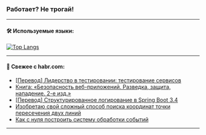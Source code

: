 ### Работает? Не трогай!

---
<!--
#### 🛠️ Technical stack:

![Java](https://img.shields.io/badge/Java-informational?logo=Oracle&style=flat&logoColor=white&color=FF4500)
![Kotlin](https://img.shields.io/badge/Kotlin-informational?logo=Kotlin&style=flat&logoColor=white&color=774D97)
![TS](https://img.shields.io/badge/TypeScript-informational?logo=typeScript&style=flat&logoColor=black&color=017acc)
![Python](https://img.shields.io/badge/Python-informational?logo=Python&style=flat&logoColor=black&color=ffdd54) <br>
![Spring](https://img.shields.io/badge/Spring-informational?logo=Spring&style=flat&logoColor=white&color=6DB33F) 
![SpringBoot](https://img.shields.io/badge/SpringBoot-informational?logo=SpringBoot&style=flat&logoColor=white&color=6DB33F)
![Nest](https://img.shields.io/badge/NestJS-informational?logo=NestJS&style=flat&logoColor=white&color=E0234E) 
![NodeJS](https://img.shields.io/badge/NodeJS-informational?logo=node.js&style=flat&logoColor=white&color=70A760)<br>
![PostgreSQL](https://img.shields.io/badge/PostgreSQL-informational?logo=PostgreSQL&style=flat&logoColor=white&color=DAA520)
![MongoDB](https://img.shields.io/badge/MongoDB-informational?logo=MongoDB&style=flat&logoColor=white&color=870000)
![Apache](https://img.shields.io/badge/Apache-informational?logo=apache&style=flat&logoColor=white&color=f74e28)

___ 
-->

#### 🛠️ Используемые языки:

[![Top Langs](https://github-readme-stats-u2qms2cxw-advtsettinggmailcoms-projects.vercel.app/api/top-langs/?username=zloylis&langs_count=10&hide_title=true&title_color=e6edf3&size_weight=0.5&count_weight=0.5&layout=compact&hide_progress=true&hide_border=true&theme=dracula)](https://github.com/zloylis)

<!---


####  :octocat:&nbsp;&nbsp; Статистика:

![GitHub stats](https://github-readme-stats-u2qms2cxw-advtsettinggmailcoms-projects.vercel.app/api?username=zloylis&show_icons=true&hide_border=true&theme=dracula&title_color=e6edf3&include_all_commits=true&count_private=true&hide_rank=false&hide_title=true&rank_icon=github)
-->
---

#### 💬 Свежее с habr.com:

<!-- BLOG-POST-LIST:START -->
- [[Перевод] Лидерство в тестировании: тестирование сервисов](https://habr.com/ru/articles/842082/?utm_source=habrahabr&utm_medium=rss&utm_campaign=842082)
- [Книга: «Безопасность веб-приложений. Разведка, защита, нападение. 2-е изд.»](https://habr.com/ru/companies/piter/articles/841098/?utm_source=habrahabr&utm_medium=rss&utm_campaign=841098)
- [[Перевод] Структурированное логирование в Spring Boot 3.4](https://habr.com/ru/companies/spring_aio/articles/842226/?utm_source=habrahabr&utm_medium=rss&utm_campaign=842226)
- [Изобретаю свой сложный способ поиска координат точки пересечения двух линий](https://habr.com/ru/articles/825066/?utm_source=habrahabr&utm_medium=rss&utm_campaign=825066)
- [Как с нуля построить систему обработки событий](https://habr.com/ru/companies/ctsg/articles/842186/?utm_source=habrahabr&utm_medium=rss&utm_campaign=842186)
<!-- BLOG-POST-LIST:END -->

---
